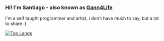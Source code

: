 ### Hi! I'm Santiago - also known as [Gann4Life](http://gann4life.ga/about)

I'm a self taught programmer and artist, i don't have much to say, but a lot to share :)

[![Top Langs](https://github-readme-stats.vercel.app/api/top-langs/?username=gann4&layout=compact&theme=dark&hide=tcl,c%2B%2B,c,classicasp)](https://github.com/anuraghazra/github-readme-stats)
